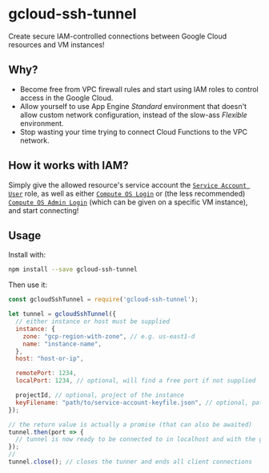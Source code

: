 # gcloud-ssh-tunnel

Create secure IAM-controlled connections between Google Cloud resources and VM instances!

## Why?

* Become free from VPC firewall rules and start using IAM roles to control access in the Google Cloud.
* Allow yourself to use App Engine *Standard* environment that doesn't allow custom network configuration,
  instead of the slow-ass *Flexible* environment.
* Stop wasting your time trying to connect Cloud Functions to the VPC network.

## How it works with IAM?

Simply give the allowed resource's service account the [`Service Account User`](https://cloud.google.com/compute/docs/access/iam#iam.serviceAccountUser) role,
as well as either [`Compute OS Login`](https://cloud.google.com/compute/docs/access/iam#compute.osLogin)
or (the less recommended) [`Compute OS Admin Login`](https://cloud.google.com/compute/docs/access/iam#compute.osAdminLogin)
(which can be given on a specific VM instance), and start connecting!

## Usage

Install with:

```bash
npm install --save gcloud-ssh-tunnel
```

Then use it:

```javascript
const gcloudSshTunnel = require('gcloud-ssh-tunnel');

let tunnel = gcloudSshTunnel({
  // either instance or host must be supplied
  instance: {
    zone: "gcp-region-with-zone", // e.g. us-east1-d
    name: "instance-name",
  },
  host: "host-or-ip",

  remotePort: 1234,
  localPort: 1234, // optional, will find a free port if not supplied

  projectId, // optional, project of the instance
  keyFilename: "path/to/service-account-keyfile.json", // optional, path to service account's keyfile
});

// the return value is actually a promise (that can also be awaited)
tunnel.then(port => {
  // tunnel is now ready to be connected to in localhost and with the given port!
});
// 
tunnel.close(); // closes the tunner and ends all client connections
```

